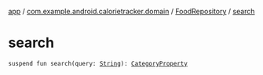 [app](../../index.md) / [com.example.android.calorietracker.domain](../index.md) / [FoodRepository](index.md) / [search](./search.md)

# search

`suspend fun search(query: `[`String`](https://kotlinlang.org/api/latest/jvm/stdlib/kotlin/-string/index.html)`): `[`CategoryProperty`](../../com.example.android.calorietracker.data.network.dto/-category-property/index.md)